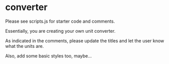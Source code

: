 # converter

Please see scripts.js for starter code and comments.

Essentially, you are creating your own unit converter.

As indicated in the comments, please update the titles and let the user know what the units are.

Also, add some basic styles too, maybe...
